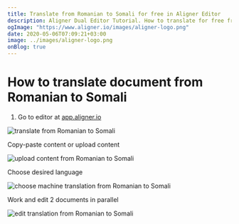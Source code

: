 ```yaml
---
title: Translate from Romanian to Somali for free in Aligner Editor
description: Aligner Dual Editor Tutorial. How to translate for free from Romanian to Somali. Aligner is multilingual document management platform. 
ogImage: "https://www.aligner.io/images/aligner-logo.png"
date: 2020-05-06T07:09:21+03:00
image: ../images/aligner-logo.png
onBlog: true
---
```


# How to translate document from Romanian to Somali

1. Go to editor at [app.aligner.io](https://app.aligner.io "Aligner App web page")

![translate from Romanian to Somali](../aligner-blank-editor.png "translate from Romanian to Somali")

Copy-paste content or upload content

![upload content from Romanian to Somali](../aligner-uploaded-document.png "upload content from Romanian to Somali")

Choose desired language

![choose machine translation from Romanian to Somali](../aligner-language-dropdown.png "choose machine translation from Romanian to Somali")

Work and edit 2 documents in parallel

![edit translation from Romanian to Somali](../aligner-double-sitded-editor.png "edit translation from Romanian to Somali")

